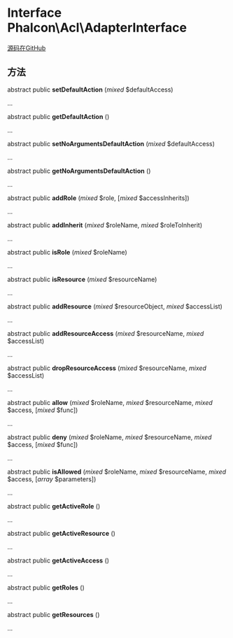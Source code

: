 # Interface **Phalcon\\Acl\\AdapterInterface**

<a href="https://github.com/phalcon/cphalcon/blob/master/phalcon/acl/adapterinterface.zep" class="btn btn-default btn-sm">源码在GitHub</a>

## 方法

abstract public **setDefaultAction** (*mixed* $defaultAccess)

...

abstract public **getDefaultAction** ()

...

abstract public **setNoArgumentsDefaultAction** (*mixed* $defaultAccess)

...

abstract public **getNoArgumentsDefaultAction** ()

...

abstract public **addRole** (*mixed* $role, [*mixed* $accessInherits])

...

abstract public **addInherit** (*mixed* $roleName, *mixed* $roleToInherit)

...

abstract public **isRole** (*mixed* $roleName)

...

abstract public **isResource** (*mixed* $resourceName)

...

abstract public **addResource** (*mixed* $resourceObject, *mixed* $accessList)

...

abstract public **addResourceAccess** (*mixed* $resourceName, *mixed* $accessList)

...

abstract public **dropResourceAccess** (*mixed* $resourceName, *mixed* $accessList)

...

abstract public **allow** (*mixed* $roleName, *mixed* $resourceName, *mixed* $access, [*mixed* $func])

...

abstract public **deny** (*mixed* $roleName, *mixed* $resourceName, *mixed* $access, [*mixed* $func])

...

abstract public **isAllowed** (*mixed* $roleName, *mixed* $resourceName, *mixed* $access, [*array* $parameters])

...

abstract public **getActiveRole** ()

...

abstract public **getActiveResource** ()

...

abstract public **getActiveAccess** ()

...

abstract public **getRoles** ()

...

abstract public **getResources** ()

...